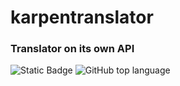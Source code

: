 # karpentranslator
### Translator on its own API
![Static Badge](https://img.shields.io/badge/karpen-karpentranslator-karpentranslator)
![GitHub top language](https://img.shields.io/github/languages/top/karpen-dev/karpentranslator)